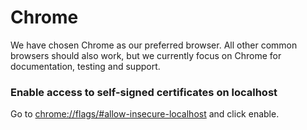 # Chrome

We have chosen Chrome as our preferred browser. All other common browsers should also work, but we currently focus on Chrome for documentation, testing and support.&#x20;

### **Enable access to self-signed certificates on localhost**

Go to [chrome://flags/#allow-insecure-localhost](chrome://flags/#allow-insecure-localhost) and click enable.&#x20;

